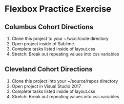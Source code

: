 # Flexbox Practice Exercise

## Columbus Cohort Directions
1. Clone this project to your ~/wcci/code directory
1. Open project inside of Sublime.
1. Complete tasks listed inside of layout.css
1. Stretch: Break out repeating values into css variables

## Cleveland Cohort Directions
1. Clone this project into your ~/source/repos directory
1. Open project in Visual Studio 2017
1. Complete tasks listed inside of layout.css
1. Stretch: Break out repeating values into css variables
